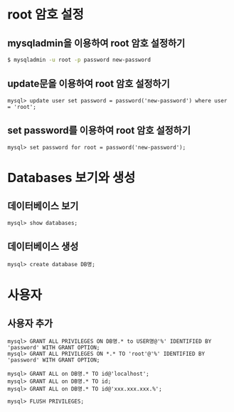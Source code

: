 # root 암호 설정

## mysqladmin을 이용하여 root 암호 설정하기
```sh
$ mysqladmin -u root -p password new-password
```

## update문을 이용하여 root 암호 설정하기
```
mysql> update user set password = password('new-password') where user = 'root';
```

## set password를 이용하여 root 암호 설정하기
```
mysql> set password for root = password('new-password');
```

# Databases 보기와 생성

## 데이터베이스 보기
```
mysql> show databases;
```

## 데이터베이스 생성
```
mysql> create database DB명;
```

# 사용자

## 사용자 추가
```
mysql> GRANT ALL PRIVILEGES ON DB명.* to USER명@'%' IDENTIFIED BY 'password' WITH GRANT OPTION;
mysql> GRANT ALL PRIVILEGES ON *.* TO 'root'@'%' IDENTIFIED BY 'password' WITH GRANT OPTION;

mysql> GRANT ALL on DB명.* TO id@'localhost';
mysql> GRANT ALL on DB명.* TO id;
mysql> GRANT ALL on DB명.* TO id@'xxx.xxx.xxx.%';

mysql> FLUSH PRIVILEGES;
```
